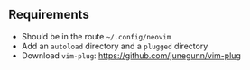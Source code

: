 ## Requirements
* Should be in the route `~/.config/neovim`
* Add an `autoload` directory and a `plugged` directory
* Download `vim-plug`: https://github.com/junegunn/vim-plug
